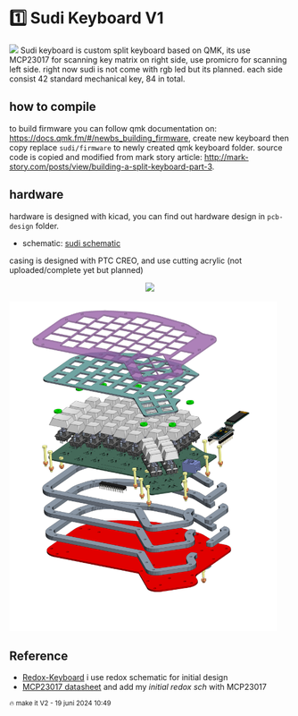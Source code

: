 # 1️⃣ Sudi Keyboard V1

<img style="align: center; width: 50vw;" src="./pcb-design/output/banner.png">
<!-- <img style="align: right; width: 50vw;" src="./pcb-design/output/sudi-redox-clone-RIGHT.png"> -->
Sudi keyboard is custom split keyboard based on QMK, its use MCP23017 for scanning key matrix on right side, use promicro for scanning left side. right now sudi is not come with rgb led but its planned.
each side consist 42 standard mechanical key, 84 in total. 

## how to compile 
to build firmware you can follow qmk documentation on: https://docs.qmk.fm/#/newbs_building_firmware, create new keyboard then copy replace `sudi/firmware` to newly created qmk keyboard folder.
source code is copied and modified from mark story article: http://mark-story.com/posts/view/building-a-split-keyboard-part-3.  

## hardware 
hardware is designed with kicad, you can find out hardware design in `pcb-design` folder. 
- schematic: [sudi schematic](pcb-design/output/sudi-redox-keyboard-Schematic.pdf)

casing is designed with PTC CREO, and use cutting acrylic (not uploaded/complete yet but planned)  

<p align="center">
  <a href="https://youtu.be/LN7CI2rUKP8">
    <img src="http://i3.ytimg.com/vi/LN7CI2rUKP8/hqdefault.jpg" width="50%">
  </a>
</p>

<img style="align: center; width: 50vw;" src="./casing-design/Export/keyboarddrawing_img_1.png">

## Reference 
- [Redox-Keyboard](https://github.com/mattdibi/redox-keyboard) i use redox schematic for initial design  
- [MCP23017 datasheet](reference/MCP23017-20001952c.pdf) and add my *initial redox sch* with MCP23017

<sup>🔥 make it V2 - 19 juni 2024 10:49</sup>

